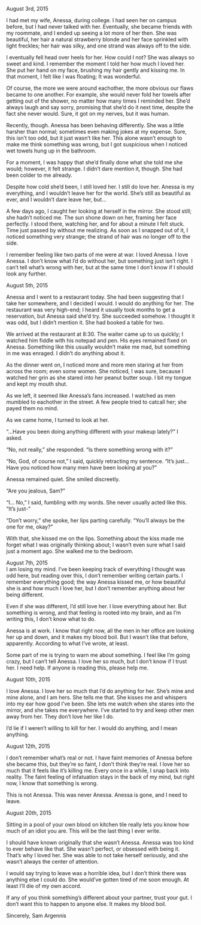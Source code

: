 August 3rd, 2015

I had met my wife, Anessa, during college. I had seen her on campus before, but I had never talked with her. Eventually, she became friends with my roommate, and I ended up seeing a lot more of her then. She was beautiful, her hair a natural strawberry blonde and her face sprinkled with light freckles; her hair was silky, and one strand was always off to the side.

I eventually fell head over heels for her. How could I not? She was always so sweet and kind. I remember the moment I told her how much I loved her. She put her hand on my face, brushing my hair gently and kissing me. In that moment, I felt like I was floating; It was wonderful.

Of course, the more we were around eachother, the more obvious our flaws became to one another. For example, she would never fold her towels after getting out of the shower, no matter how many times I reminded her. She’d always laugh and say sorry, promising that she’d do it next time, despite the fact she never would. Sure, it got on my nerves, but it was human.

Recently, though. Anessa has been behaving differently. She was a little harsher than normal; sometimes even making jokes at my expense. Sure, this isn’t too odd, but it just wasn’t like her. This alone wasn’t enough to make me think something was wrong, but I got suspicious when I noticed wet towels hung up in the bathroom.

For a moment, I was happy that she’d finally done what she told me she would; however, it felt strange. I didn’t dare mention it, though. She had been colder to me already.  

Despite how cold she’d been, I still loved her. I still do love her. Anessa is my everything, and I wouldn’t leave her for the world. She’s still as beautiful as ever, and I wouldn’t dare leave her, but…

A few days ago, I caught her looking at herself in the mirror. She stood still; she hadn’t noticed me. The sun shone down on her, framing her face perfectly. I stood there, watching her, and for about a minute I felt stuck. Time just passed by without me realizing. As soon as I snapped out of it, I noticed something very strange; the strand of hair was no longer off to the side.

I remember feeling like two parts of me were at war. I loved Anessa. I love Anessa. I don’t know what I’d do without her, but something just isn’t right. I can’t tell what’s wrong with her, but at the same time I don’t know if I should look any further.

August 5th, 2015

Anessa and I went to a restaurant today. She had been suggesting that I take her somewhere, and I decided I would. I would do anything for her. The restaurant was very high-end; I heard it usually took months to get a reservation, but Anessa said she’d try. She succeeded somehow. I thought it was odd, but I didn’t mention it. She had booked a table for two.

We arrived at the restaurant at 8:30. The waiter came up to us quickly; I watched him fiddle with his notepad and pen. His eyes remained fixed on Anessa. Something like this usually wouldn’t make me mad, but something in me was enraged. I didn’t do anything about it.

As the dinner went on, I noticed more and more men staring at her from across the room; even some women. She noticed, I was sure, because I watched her grin as she stared into her peanut butter soup. I bit my tongue and kept my mouth shut.

As we left, it seemed like Anessa’s fans increased. I watched as men mumbled to eachother in the street. A few people tried to catcall her; she payed them no mind.

As we came home, I turned to look at her.

“...Have you been doing anything different with your makeup lately?” I asked.

“No, not really,” she responded. “Is there something wrong with it?”

“No, God, of course not,” I said, quickly retracting my sentence. “It’s just… Have you noticed how many men have been looking at you?”

Anessa remained quiet. She smiled discreetly. 

“Are you jealous, Sam?”

“I… No,” I said, fumbling with my words. She never usually acted like this. “It’s just-”

“Don’t worry,” she spoke, her lips parting carefully. “You’ll always be the one for me, okay?”

With that, she kissed me on the lips. Something about the kiss made me forget what I was originally thinking about; I wasn’t even sure what I said just a moment ago. She walked me to the bedroom.

August 7th, 2015  
I am losing my mind. I’ve been keeping track of everything I thought was odd here, but reading over this, I don’t remember writing certain parts. I remember everything good; the way Anessa kissed me, or how beautiful she is and how much I love her, but I don’t remember anything about her being different.

Even if she was different, I’d still love her. I love everything about her. But something is wrong, and that feeling is rooted into my brain, and as I’m writing this, I don’t know what to do.

Anessa is at work. I know that right now, all the men in her office are looking her up and down, and it makes my blood boil. But I wasn’t like that before, apparently. According to what I’ve wrote, at least.

Some part of me is trying to warn me about something. I feel like I’m going crazy, but I can’t tell Anessa. I love her so much, but I don’t know if I trust her. I need help. If anyone is reading this, please help me.

August 10th, 2015

I love Anessa. I love her so much that I’d do anything for her. She’s mine and mine alone, and I am hers. She tells me that. She kisses me and whispers into my ear how good I’ve been. She lets me watch when she stares into the mirror, and she takes me everywhere. I’ve started to try and keep other men away from her. They don’t love her like I do.

I’d lie if I weren’t willing to kill for her. I would do anything, and I mean anything. 

August 12th, 2015

I don’t remember what’s real or not. I have faint memories of Anessa before she became this, but they’re so faint, I don’t think they’re real. I love her so much that it feels like it’s killing me. Every once in a while, I snap back into reality. The faint feeling of infatuation stays in the back of my mind, but right now, I know that something is wrong. 

This is not Anessa. This was never Anessa. Anessa is gone, and I need to leave.

August 20th, 2015

Sitting in a pool of your own blood on kitchen tile really lets you know how much of an idiot you are. This will be the last thing I ever write.

I should have known originally that she wasn’t Anessa. Anessa was too kind to ever behave like that. She wasn’t perfect, or obsessed with being it. That’s why I loved her. She was able to not take herself seriously, and she wasn’t always the center of attention.

I would say trying to leave was a horrible idea, but I don’t think there was anything else I could do. She would’ve gotten tired of me soon enough. At least I’ll die of my own accord.

If any of you think something’s different about your partner, trust your gut. I don’t want this to happen to anyone else. It makes my blood boil.

Sincerely, Sam Argennis